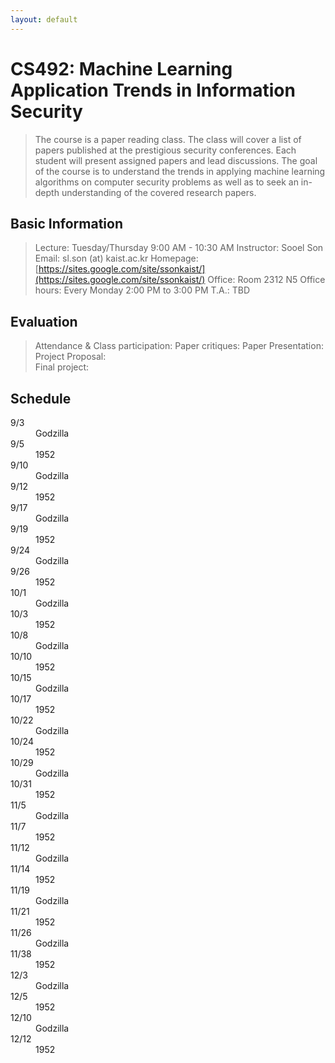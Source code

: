 ```yaml
---
layout: default
---
```


# **CS492**: Machine Learning Application Trends in Information Security

> The course is a paper reading class. The class will cover a list of papers published at the prestigious security conferences. Each student will present assigned papers and lead discussions. The goal of the course is to understand the trends in applying machine learning algorithms on computer security problems as well as to seek an in-depth understanding of the covered research papers.

## Basic Information
 > Lecture: Tuesday/Thursday 9:00 AM - 10:30 AM 
 > Instructor: Sooel Son
 > Email: sl.son (at) kaist.ac.kr
 > Homepage: [https://sites.google.com/site/ssonkaist/](https://sites.google.com/site/ssonkaist/)
 > Office: Room 2312 N5
 > Office hours: Every Monday 2:00 PM to 3:00 PM
 > T.A.: TBD

## Evaluation
 > Attendance & Class participation: 
 > Paper critiques: 
 > Paper Presentation:
 > Project Proposal:  
 > Final project:

## Schedule 

<dl>

<dt>9/3</dt>
  <dd>Godzilla</dd>
<dt>9/5</dt>
  <dd>1952</dd>
<dt>9/10</dt>
  <dd>Godzilla</dd>
<dt>9/12</dt>
  <dd>1952</dd>
<dt>9/17</dt>
  <dd>Godzilla</dd>
<dt>9/19</dt>
  <dd>1952</dd>
<dt>9/24</dt>
  <dd>Godzilla</dd>
<dt>9/26</dt>
  <dd>1952</dd>
<dt>10/1</dt>
  <dd>Godzilla</dd>
<dt>10/3</dt>
  <dd>1952</dd>
<dt>10/8</dt>
  <dd>Godzilla</dd>
<dt>10/10</dt>
  <dd>1952</dd>
<dt>10/15</dt>
  <dd>Godzilla</dd>
<dt>10/17</dt>
  <dd>1952</dd>
<dt>10/22</dt>
  <dd>Godzilla</dd>
<dt>10/24</dt>
  <dd>1952</dd>
<dt>10/29</dt>
  <dd>Godzilla</dd>
<dt>10/31</dt>
  <dd>1952</dd>
<dt>11/5</dt>
  <dd>Godzilla</dd>
<dt>11/7</dt>
  <dd>1952</dd>
<dt>11/12</dt>
  <dd>Godzilla</dd>
<dt>11/14</dt>
  <dd>1952</dd>  
<dt>11/19</dt>
  <dd>Godzilla</dd>
<dt>11/21</dt>
  <dd>1952</dd>  
<dt>11/26</dt>
  <dd>Godzilla</dd>
<dt>11/38</dt>
  <dd>1952</dd>   
<dt>12/3</dt>
  <dd>Godzilla</dd>
<dt>12/5</dt>
  <dd>1952</dd>  
<dt>12/10</dt>
  <dd>Godzilla</dd>
<dt>12/12</dt>
  <dd>1952</dd>  
</dl>